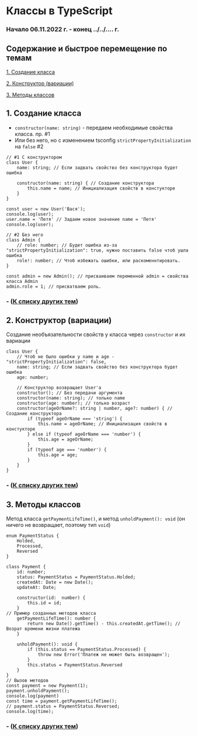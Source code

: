 # Классы в TypeScript

### Начало 06.11.2022 г. - конец ../../.... г.

## Содержание и быстрое перемещение по темам <a name="start">

[1. Создание класса ](#1)

[2. Конструктор (вариации) ](#2)

[3. Методы классов ](#2)

## 1. Создание класса <a name="1"></a> 

- `constructor(name: string)` - передаем необходимые свойства класса. пр. #1
- Или без него, но с изменением tsconfig `strictPropertyInitialization` на `false` #2

```
// #1 С конструктором 
class User {
    name: string; // Если задвать свойство без конструктора будет ошибка

    constructor(name: string) { // Создание конструктора 
        this.name = name; // Инициализация свойств в констукторе
    }
}

const user = new User('Вася'); 
console.log(user);
user.name = 'Петя' // Задаем новое значение name = 'Петя'
console.log(user);

// #2 Без него 
class Admin {
    // role: number; // Будет ошибка из-за "strictPropertyInitialization": true, нужно поставить false чтоб ушла ошибка
    role!: number; // Чтоб избежать ошибки, или раскоменнтировать. 
}

const admin = new Admin(); // присваиваем переменной admin = свойства класса Admin
admin.role = 1; // присватваем роль. 

```

### - ([К списку других тем](#start))

## 2. Конструктор (вариации) <a name="2"></a> 

Создание необъязательности свойств у класса через `constructor` и их вариации

```
class User {
    // Чтоб не было ошибки у name и age - "strictPropertyInitialization": false, 
    name: string; // Если задвать свойство без конструктора будет ошибка
    age: number;

    // Конструктор возвращает User'a 
    constructor(); // Без передачи аргумента
    constructor(name: string); // только name
    constructor(age: number); // только возраст
    constructor(ageOrName?: string | number, age?: number) { // Создание конструктора 
        if (typeof ageOrName === 'string') {
            this.name = ageOrName; // Инициализация свойств в констукторе
        } else if (typeof ageOrName === 'number') {
            this.age = ageOrName;
        }
        if (typeof age === 'number') {
            this.age = age;
        }
    } 
}
```

### - ([К списку других тем](#start))

## 3. Методы классов <a name="3"></a> 

Метод класса `getPaymentLifeTime()`, и метод `unholdPayment(): void` (он ничего не возвращает, поэтому тип `void`)

```
enum PaymentStatus {
    Holded,
    Processed, 
    Reversed
}

class Payment {
    id: number;
    status: PaymentStatus = PaymentStatus.Holded;
    createdAt: Date = new Date();
    updateAt: Date;

    constructor(id:  number) {
        this.id = id;
    }
// Пример созданных методов класса
    getPaymentLifeTime(): number {
        return new Date().getTime() - this.createdAt.getTime(); // Возрат времени жизни платежа
    }

    unholdPayment(): void {
        if (this.status == PaymentStatus.Processed) {
            throw new Error('Платеж не может быть возвращен');
        }
        this.status = PaymentStatus.Reversed
    }
}
// Вызов методов 
const payment = new Payment(1);
payment.unholdPayment();
console.log(payment)
const time = payment.getPaymentLifeTime();
// payment.status = PaymentStatus.Reversed;
console.log(time);
```

### - ([К списку других тем](#start)) 